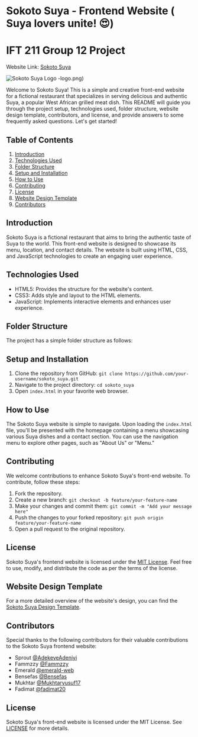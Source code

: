 # Sokoto Suya - Frontend Website ( Suya lovers unite! 😍)
# IFT 211 Group 12 Project 
Website Link: [Sokoto Suya](https://adekeyeadeniyi.github.io/Sokoto_suya/)

![Sokoto Suya Logo](https://github.com/AdekeyeAdeniyi/Sokoto_suya/assets/57262658/ba501136-db18-4327-8dc9-855ad562d79e)
-logo.png)

Welcome to Sokoto Suya! This is a simple and creative front-end website for a fictional restaurant that specializes in serving delicious and authentic Suya, a popular West African grilled meat dish. This README will guide you through the project setup, technologies used, folder structure, website design template, contributors, and license, and provide answers to some frequently asked questions. Let's get started!

## Table of Contents
1. [Introduction](#introduction)
2. [Technologies Used](#technologies-used)
3. [Folder Structure](#folder-structure)
4. [Setup and Installation](#setup-and-installation)
5. [How to Use](#how-to-use)
6. [Contributing](#contributing)
7. [License](#license)
8. [Website Design Template](#website-design-template)
9. [Contributors](#contributors)

## Introduction
Sokoto Suya is a fictional restaurant that aims to bring the authentic taste of Suya to the world. This front-end website is designed to showcase its menu, location, and contact details. The website is built using HTML, CSS, and JavaScript technologies to create an engaging user experience.

## Technologies Used
- HTML5: Provides the structure for the website's content.
- CSS3: Adds style and layout to the HTML elements.
- JavaScript: Implements interactive elements and enhances user experience.

## Folder Structure
The project has a simple folder structure as follows:


## Setup and Installation
1. Clone the repository from GitHub: `git clone https://github.com/your-username/sokoto_suya.git`
2. Navigate to the project directory: `cd sokoto_suya`
3. Open `index.html` in your favorite web browser.

## How to Use
The Sokoto Suya website is simple to navigate. Upon loading the `index.html` file, you'll be presented with the homepage containing a menu showcasing various Suya dishes and a contact section. You can use the navigation menu to explore other pages, such as "About Us" or "Menu."

## Contributing
We welcome contributions to enhance Sokoto Suya's front-end website. To contribute, follow these steps:
1. Fork the repository.
2. Create a new branch: `git checkout -b feature/your-feature-name`
3. Make your changes and commit them: `git commit -m "Add your message here"`
4. Push the changes to your forked repository: `git push origin feature/your-feature-name`
5. Open a pull request to the original repository.

## License
Sokoto Suya's frontend website is licensed under the [MIT License](https://opensource.org/licenses/MIT). Feel free to use, modify, and distribute the code as per the terms of the license.

## Website Design Template
For a more detailed overview of the website's design, you can find the [Sokoto Suya Design Template](https://www.figma.com/file/gjLB7weMs3m7GXIWiJ0457/Suya-Website?type=design&mode=design&t=ul3IGrdtHiyYoI0G-1).

## Contributors
Special thanks to the following contributors for their valuable contributions to the Sokoto Suya frontend website:
- Sprout [@AdekeyeAdeniyi](https://github.com/AdekeyeAdeniyi)
- Fammzzy [@Fammzzy](https://github.com/Fammzzy)
- Emerald [@emerald-web](https://github.com/emerald-web)
- Bensefas [@Bensefas](https://github.com/Bensefas)
- Mukhtar [@Mukhtaryusuf17](https://github.com/Mukhtaryusuf17)
- Fadimat [@fadimat20](https://github.com/fadimat20)

## License
Sokoto Suya's front-end website is licensed under the MIT License. See [LICENSE](LICENSE) for more details.

